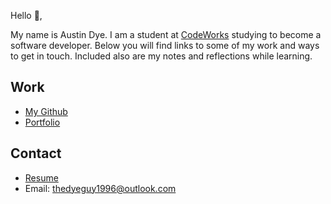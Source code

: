 Hello 👋, 

My name is Austin Dye. I am a student at [CodeWorks](https://boisecodeworks.com) studying to become a software developer. Below you will find links to some of my work and ways to get in touch. Included also are my notes and reflections while learning. 

## Work

  + [My Github](https://github.com/AustinDye)
  + [Portfolio](https://AustinDye.github.io/)

## Contact

  + [Resume](https://AustinDye.github.io/resume)
  + Email: thedyeguy1996@outlook.com
  
